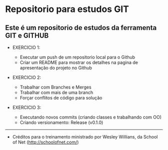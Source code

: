 Repositorio para estudos GIT
================

Este é um repositorio de estudos da ferramenta GIT e GITHUB
----------------
* EXERCICIO 1: 
    - Executar um push de um repositorio local para o Github
    - Criar um README para mostrar os detalhes na pagina de apresentação do projeto no Github

* EXERCICIO 2: 
    - Trabalhar com Branches e Merges
    - Trabalhar com mais de uma branch
    - Forçar conflitos de código para solução
    
* EXERCICIO 3: 
    - Executando novos commits (criando classes e trabalhando com OO)
    - Criando versionamento: Release (v0.1.0)
    
----------------
- Créditos para o treinamento ministrado por Wesley Willians, da School of Net (http://schoolofnet.com/)
